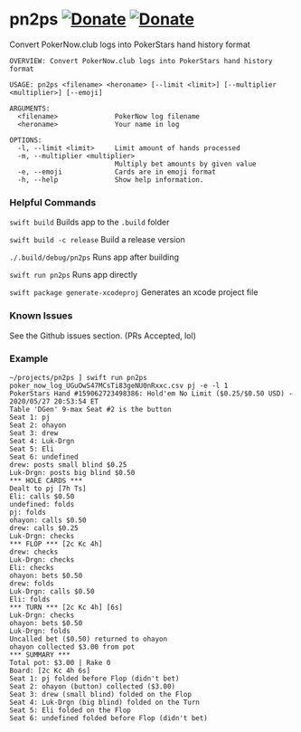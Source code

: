 # pn2ps [![Donate](https://img.shields.io/badge/donate-bitcoin-blue.svg)](https://blockchair.com/bitcoin/address/1CDF8xDX33tdkEyUcHL22DBTDEmq4ukMPp) [![Donate](https://img.shields.io/badge/donate-ethereum-blue.svg)](https://blockchair.com/ethereum/address/0xde6458b369ebadba2b515ca0dd4a4d978ad2f93a)

Convert PokerNow.club logs into PokerStars hand history format

```
OVERVIEW: Convert PokerNow.club logs into PokerStars hand history format

USAGE: pn2ps <filename> <heroname> [--limit <limit>] [--multiplier <multiplier>] [--emoji]

ARGUMENTS:
  <filename>              PokerNow log filename
  <heroname>              Your name in log

OPTIONS:
  -l, --limit <limit>     Limit amount of hands processed
  -m, --multiplier <multiplier>
                          Multiply bet amounts by given value
  -e, --emoji             Cards are in emoji format
  -h, --help              Show help information.
```

### Helpful Commands

`swift build` Builds app to the `.build` folder

`swift build -c release` Build a release version

`./.build/debug/pn2ps` Runs app after building

`swift run pn2ps` Runs app directly

`swift package generate-xcodeproj` Generates an xcode project file


### Known Issues

See the Github issues section.  (PRs Accepted, lol)

### Example

```
~/projects/pn2ps ] swift run pn2ps poker_now_log_UGuOwS47MCsTi83geNU0nRxxc.csv pj -e -l 1
PokerStars Hand #159062723498386: Hold'em No Limit ($0.25/$0.50 USD) - 2020/05/27 20:53:54 ET
Table 'DGen' 9-max Seat #2 is the button
Seat 1: pj
Seat 2: ohayon
Seat 3: drew
Seat 4: Luk-Drgn
Seat 5: Eli
Seat 6: undefined
drew: posts small blind $0.25
Luk-Drgn: posts big blind $0.50
*** HOLE CARDS ***
Dealt to pj [7h Ts]
Eli: calls $0.50
undefined: folds
pj: folds
ohayon: calls $0.50
drew: calls $0.25
Luk-Drgn: checks
*** FLOP *** [2c Kc 4h]
drew: checks
Luk-Drgn: checks
Eli: checks
ohayon: bets $0.50
drew: folds
Luk-Drgn: calls $0.50
Eli: folds
*** TURN *** [2c Kc 4h] [6s]
Luk-Drgn: checks
ohayon: bets $0.50
Luk-Drgn: folds
Uncalled bet ($0.50) returned to ohayon
ohayon collected $3.00 from pot
*** SUMMARY ***
Total pot: $3.00 | Rake 0
Board: [2c Kc 4h 6s]
Seat 1: pj folded before Flop (didn't bet)
Seat 2: ohayon (button) collected ($3.00)
Seat 3: drew (small blind) folded on the Flop
Seat 4: Luk-Drgn (big blind) folded on the Turn
Seat 5: Eli folded on the Flop
Seat 6: undefined folded before Flop (didn't bet)
```



